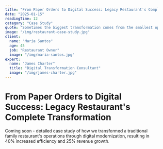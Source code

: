 ```yaml
---
title: "From Paper Orders to Digital Success: Legacy Restaurant's Complete Transformation"
date: "2025-01-15"
readingTime: 12
category: "Case Study"
quote: "Sometimes the biggest transformation comes from the smallest operational changes."
image: "/img/restaurant-case-study.jpg"
client:
  name: "Maria Santos"
  age: 45
  job: "Restaurant Owner"
  image: "/img/maria-santos.jpg"
expert:
  name: "James Charter"
  title: "Digital Transformation Consultant"
  image: "/img/james-charter.jpg"
---
```


# From Paper Orders to Digital Success: Legacy Restaurant's Complete Transformation

Coming soon - detailed case study of how we transformed a traditional family restaurant's operations through digital modernization, resulting in 40% increased efficiency and 25% revenue growth.